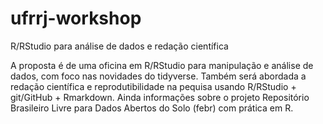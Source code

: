 # ufrrj-workshop
R/RStudio para análise de dados e redação científica

A proposta é de uma oficina em R/RStudio para manipulação e análise de dados, com foco nas novidades do tidyverse. Também será abordada a redação científica e reprodutibilidade na pequisa usando R/RStudio + git/GitHub + Rmarkdown. Ainda informações sobre o projeto Repositório Brasileiro Livre para Dados Abertos do Solo (febr) com prática em R.
